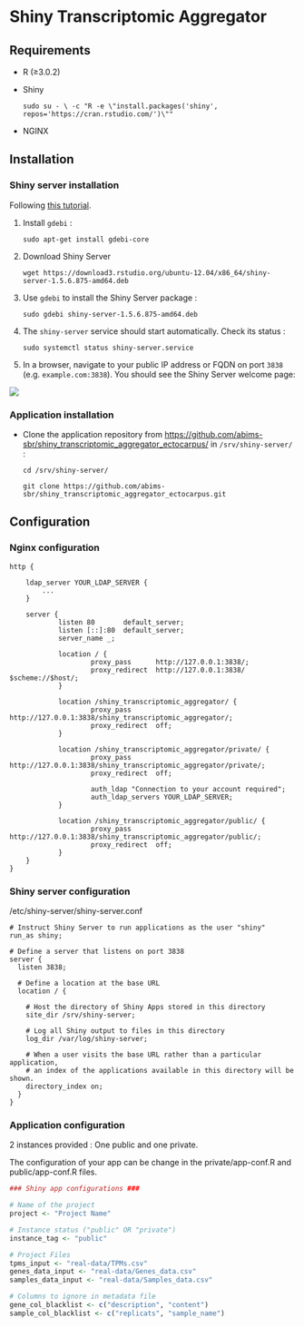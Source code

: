 # Shiny Transcriptomic Aggregator

## Requirements

- R (≥3.0.2)

- Shiny

	`sudo su - \
	-c "R -e \"install.packages('shiny', repos='https://cran.rstudio.com/')\""`

- NGINX <!--(≥1.12.2)-->



## Installation

### Shiny server installation

Following [this tutorial](https://www.linode.com/docs/development/r/how-to-deploy-rshiny-server-on-ubuntu-and-debian/).

1. Install `gdebi` :

	`sudo apt-get install gdebi-core`

2. Download Shiny Server

	`wget https://download3.rstudio.org/ubuntu-12.04/x86_64/shiny-server-1.5.6.875-amd64.deb`

3. Use `gdebi` to install the Shiny Server package :

	`sudo gdebi shiny-server-1.5.6.875-amd64.deb`

4. The `shiny-server` service should start automatically. Check its status :

	`sudo systemctl status shiny-server.service`

5. In a browser, navigate to your public IP address or FQDN on port `3838` (e.g. `example.com:3838`). You should see the Shiny Server welcome page:

![](https://www.linode.com/docs/development/r/how-to-deploy-rshiny-server-on-ubuntu-and-debian/shiny-welcome.png)


### Application installation

- Clone the application repository from https://github.com/abims-sbr/shiny_transcriptomic_aggregator_ectocarpus/ in `/srv/shiny-server/` :

	`cd /srv/shiny-server/`
	
	`git clone https://github.com/abims-sbr/shiny_transcriptomic_aggregator_ectocarpus.git`



## Configuration

### Nginx configuration

```
http {

	ldap_server YOUR_LDAP_SERVER {
        ...
    }

	server {
	        listen 80       default_server;
	        listen [::]:80  default_server;
	        server_name _;
	    
	        location / {
	                proxy_pass      http://127.0.0.1:3838/;
	                proxy_redirect  http://127.0.0.1:3838/ $scheme://$host/;
	        }

	        location /shiny_transcriptomic_aggregator/ {
	                proxy_pass      http://127.0.0.1:3838/shiny_transcriptomic_aggregator/;
	                proxy_redirect  off;
	        }

	        location /shiny_transcriptomic_aggregator/private/ {
	                proxy_pass      http://127.0.0.1:3838/shiny_transcriptomic_aggregator/private/;
	                proxy_redirect  off;
	                
	                auth_ldap "Connection to your account required";
	                auth_ldap_servers YOUR_LDAP_SERVER;
	    	}

	        location /shiny_transcriptomic_aggregator/public/ {
	                proxy_pass      http://127.0.0.1:3838/shiny_transcriptomic_aggregator/public/;
	                proxy_redirect  off;
	        }
	}
}
```

### Shiny server configuration

/etc/shiny-server/shiny-server.conf

```
# Instruct Shiny Server to run applications as the user "shiny"
run_as shiny;

# Define a server that listens on port 3838
server {
  listen 3838;

  # Define a location at the base URL
  location / {

    # Host the directory of Shiny Apps stored in this directory
    site_dir /srv/shiny-server;

    # Log all Shiny output to files in this directory
    log_dir /var/log/shiny-server;

    # When a user visits the base URL rather than a particular application,
    # an index of the applications available in this directory will be shown.
    directory_index on;
  }
}
```

### Application configuration

2 instances provided : One public and one private.

The configuration of your app can be change in the private/app-conf.R and public/app-conf.R files.

```R
### Shiny app configurations ###

# Name of the project
project <- "Project Name"

# Instance status ("public" OR "private")
instance_tag <- "public"

# Project Files
tpms_input <- "real-data/TPMs.csv"
genes_data_input <- "real-data/Genes_data.csv"
samples_data_input <- "real-data/Samples_data.csv"

# Columns to ignore in metadata file
gene_col_blacklist <- c("description", "content")
sample_col_blacklist <- c("replicats", "sample_name")
```
